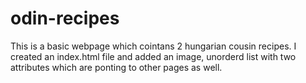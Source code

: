 # odin-recipes
This is a basic webpage which cointans 2 hungarian cousin recipes. 
I created an index.html file and added an image, unorderd list with two attributes which are ponting to other pages as well.